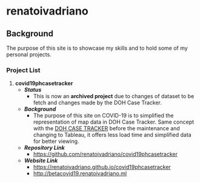 # renatoivadriano

## Background
The purpose of this site is to showcase my skills and to hold some of my personal projects.

### Project List
1. **covid19phcasetracker**
	- _**Status**_
		* This is now an **archived project** due to changes of dataset to be fetch and changes made by the DOH Case Tracker. 
	- _**Background**_
		* The purpose of this site on COVID-19 is to simplified the representation of map data in DOH Case Tracker. Same concept with the [DOH CASE TRACKER](https://ncovtracker.doh.gov.ph/) before the maintenance and changing to Tableau, it offers less load time and simplified data for better viewing.
	- _**Repository Link**_
		* https://github.com/renatoivadriano/covid19phcasetracker
	- _**Website Link**_
		* https://renatoivadriano.github.io/covid19phcasetracker
		* http://betacovid19.renatoivadriano.ml